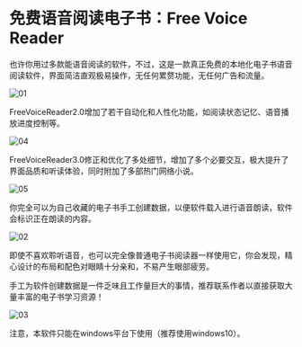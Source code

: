 
# 免费语音阅读电子书：Free Voice Reader

也许你用过多款能语音阅读的软件，不过，这是一款真正免费的本地化电子书语音阅读软件，界面简洁直观极易操作，无任何累赘功能，无任何广告和流量。

![01](https://user-images.githubusercontent.com/18373233/135024448-8d724463-5963-46a4-bbe3-1520e36c4cb0.png)

FreeVoiceReader2.0增加了若干自动化和人性化功能，如阅读状态记忆、语音播放进度控制等。

![04](https://user-images.githubusercontent.com/18373233/135081711-59ccb691-03d4-44ce-846d-f6606e8fa59f.png)

FreeVoiceReader3.0修正和优化了多处细节，增加了多个必要交互，极大提升了界面品质和听读体验，同时附加了多部热门网络小说。

![05](https://user-images.githubusercontent.com/18373233/135327993-61a83103-df65-4eef-b67d-b8ebbf7d3b49.png)

你完全可以为自己收藏的电子书手工创建数据，以便软件载入进行语音朗读，软件会标识正在朗读的内容。

![02](https://user-images.githubusercontent.com/18373233/135024454-ad7ed0d6-e49d-4328-94fb-a86eaacf8cd6.png)

即使不喜欢聆听语音，也可以完全像普通电子书阅读器一样使用它，你会发现，精心设计的布局和配色对眼睛十分亲和，不易产生眼部疲劳。

手工为软件创建数据是一件乏味且工作量巨大的事情，推荐联系作者以直接获取大量丰富的电子书学习资源！

![03](https://user-images.githubusercontent.com/18373233/135024712-c953e710-21f5-49da-a492-f0f1e30b04c4.png)

注意，本软件只能在windows平台下使用（推荐使用windows10）。
